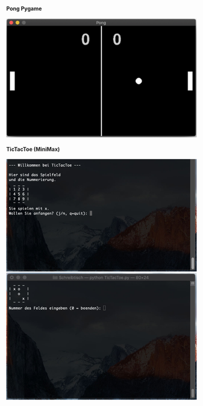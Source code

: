 #### Pong Pygame
<p float="left">
  <img src="Screenshots/Pong.jpg"/>
</p>

#### TicTacToe (MiniMax)
<p float="left">
  <img src="Screenshots/TicTacToe1.jpg" width="600px"/>
  <img src="Screenshots/TicTacToe2.jpg" width="600px"/>
</p>
